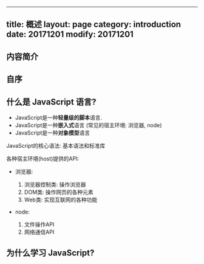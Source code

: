 
---
title: 概述
layout: page
category: introduction
date: 20171201
modify: 20171201
---

## 内容简介

## 自序

## 什么是 JavaScript 语言?

- JavaScript是一种**轻量级的脚本**语言.
- JavaScript是一种**嵌入式**语言 (常见的宿主环境: 浏览器, node)
- JavaScript是一种**对象模型**语言

JavaScript的核心语法: 基本语法和标准库

各种宿主环境(host)提供的API:

- 浏览器:
    1. 浏览器控制类: 操作浏览器
    2. DOM类: 操作网页的各种元素
    3. Web类: 实现互联网的各种功能

- node:
    1. 文件操作API
    2. 网络通信API

## 为什么学习 JavaScript?



